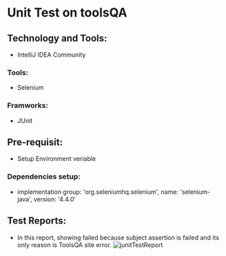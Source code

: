# Unit Test on toolsQA
## Technology and Tools:
  - IntelliJ IDEA Community 
### Tools:
   - Selenium
### Framworks:
   - JUnit
## Pre-requisit:
 - Setup Environment veriable 
 ### Dependencies setup:
 - implementation group: 'org.seleniumhq.selenium', name: 'selenium-java', version: '4.4.0'
## Test Reports:
 - In this report, showing failed because subject assertion is failed and its only reason is ToolsQA site error.
![junitTestReport](https://user-images.githubusercontent.com/52061402/210704366-8021cdde-b1d2-4de4-849b-91220d566ee0.JPG)
